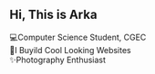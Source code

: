 ## Hi, This is Arka

💻Computer Science Student, CGEC<br/>
🧠I Buyild Cool Looking Websites<br/>
✨Photography Enthusiast<br/>



